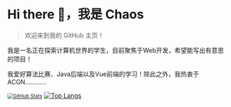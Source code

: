 # Hi there 👋，我是 Chaos

>  欢迎来到我的 GitHub 主页！

我是一名正在探索计算机世界的学生，目前聚焦于Web开发，希望能写出有意思的项目！

我爱好算法比赛、Java后端以及Vue前端的学习！除此之外，我热衷于ACGN…………

[<img src="https://github-readme-stats.vercel.app/api?username=lvjianchaos&show_icons=true&theme=radical" alt="GitHub Stats" style="zoom: 80%;" />](https://github.com/lvjianchaos) 
[![Top Langs](https://github-readme-stats.vercel.app/api/top-langs/?username=lvjianchaos&layout=compact)](https://github.com/lvjianchaos) 

>
